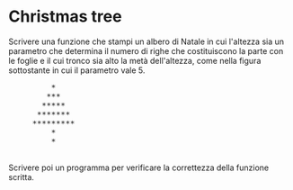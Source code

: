 # Christmas tree

Scrivere una funzione che stampi un albero di Natale in cui l'altezza sia un parametro che determina il numero di righe che costituiscono la parte con le foglie e il cui tronco sia alto la metà dell'altezza, come nella figura sottostante in cui il parametro vale 5.

<pre>
         *
        ***
       *****
      *******
     *********
         *
         *
  </pre>

Scrivere poi un programma per verificare la correttezza della funzione scritta.